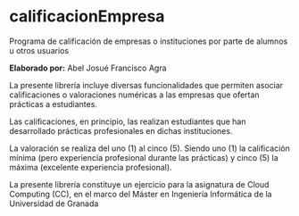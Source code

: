 # calificacionEmpresa
Programa de calificación de empresas o instituciones por parte de alumnos u otros usuarios

**Elaborado por:** Abel Josué Francisco Agra

La presente librería incluye diversas funcionalidades que permiten asociar calificaciones o valoraciones numéricas a las empresas que ofertan prácticas a estudiantes. 

Las calificaciones, en principio, las realizan estudiantes que han desarrollado prácticas profesionales en dichas instituciones.

La valoración se realiza del uno (1) al cinco (5). Siendo uno (1) la calificación mínima (pero experiencia profesional durante las prácticas) y cinco (5) la máxima (excelente experiencia profesional).

La presente librería constituye un ejercicio para la asignatura de Cloud Computing (CC), en el marco del Máster en Ingeniería Informática de la Universidad de Granada
